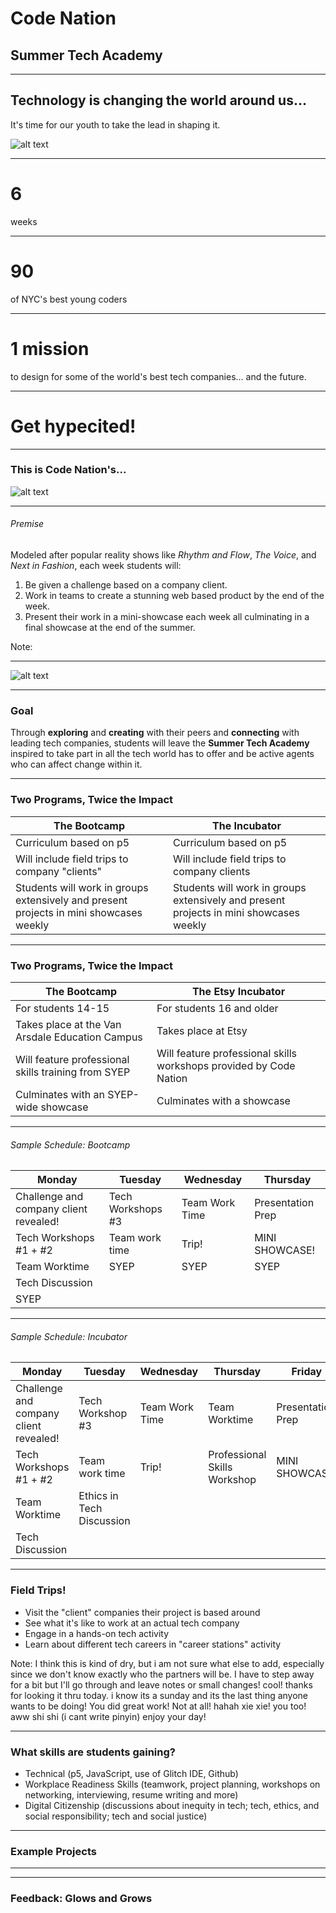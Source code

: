# Code Nation

## Summer Tech Academy

<!--.slide: data-background="https://cdn.glitch.com/1b3d9304-305b-436e-bb33-a8bc46a8b5b0/teal-city.png" -->

---

## Technology is changing the world around us...

It's time for our youth to take the lead in shaping it.

![alt text](https://media.giphy.com/media/l4pT3tv3lAtKM4duE/giphy.gif)

<!-- .slide: data-background="#00FECD" -->

---

# 6

weeks

---

# 90

of NYC's best young coders
<!-- .slide: data-background="#17d3ff" -->

---

# 1 mission

to design for some of the world's best tech companies... and the future.
<!-- .slide: data-background="#e4a4ee" -->

---

# Get hypecited!
<!-- .slide: data-background="#0080ff" -->

---

### This is Code Nation's...

![alt text](<https://cdn.glitch.com/c05318e1-5cde-4a9c-9158-d7e8edf1ec76%2FLogo%20500x500%20px%20(2).png?v=1584283545880>)

<!-- .element: class="fragment"-->

<!-- .slide: data-background="#fee975" -->

---

###### Premise

Modeled after popular reality shows like _Rhythm and Flow_, _The Voice_, and _Next in Fashion_, each week students will:

1. Be given a challenge based on a company client.
2. Work in teams to create a stunning web based product by the end of the week.
3. Present their work in a mini-showcase each week all culminating in a final showcase at the end of the summer.
<!-- .slide: data-background="#ffaa7b" -->
Note:

---

![alt text](https://media.giphy.com/media/MXjcLtU32AML6xAGeu/giphy.gif)


---

### Goal

Through **exploring** and **creating** with their peers and **connecting** with leading tech companies,
students will leave the **Summer Tech Academy** inspired to take part in all the tech world has to offer and be active agents who can affect change within it.

---

### Two Programs, Twice the Impact

| The Bootcamp                                                                           | The Incubator                                                                          |
| -------------------------------------------------------------------------------------- | -------------------------------------------------------------------------------------- |
| Curriculum based on p5                                                                 | Curriculum based on p5                                                                 |
| Will include field trips to company "clients"                                          | Will include field trips to company clients                                            |
| Students will work in groups extensively and present projects in mini showcases weekly | Students will work in groups extensively and present projects in mini showcases weekly |

<!-- .slide: data-background="#00D4FD" -->

---

### Two Programs, Twice the Impact

| The Bootcamp                                        | The Etsy Incubator                                                 |
| --------------------------------------------------- | ------------------------------------------------------------------ |
| For students 14-15                                  | For students 16 and older                                          |
| Takes place at the Van Arsdale Education Campus     | Takes place at Etsy                                                |
| Will feature professional skills training from SYEP | Will feature professional skills workshops provided by Code Nation |
| Culminates with an SYEP-wide showcase               | Culminates with a showcase                                         |

<!-- .element: style="font-size: .8em" -->
<!-- .slide: data-background="#00D4FD" -->

---

###### Sample Schedule: Bootcamp

| Monday                                 | Tuesday           | Wednesday      | Thursday          |
| -------------------------------------- | ----------------- | -------------- | ----------------- |
| Challenge and company client revealed! | Tech Workshops #3 | Team Work Time | Presentation Prep |
| Tech Workshops #1 + #2                 | Team work time    | Trip!          | MINI SHOWCASE!    |
| Team Worktime                          | SYEP              | SYEP           | SYEP              |
| Tech Discussion                        |                   |                |                   |
| SYEP                                   |

<!-- .element: style="font-size: .5em" -->

---

###### Sample Schedule: Incubator

| Monday                                 | Tuesday                   | Wednesday      | Thursday                     | Friday            |
| -------------------------------------- | ------------------------- | -------------- | ---------------------------- | ----------------- |
| Challenge and company client revealed! | Tech Workshop #3          | Team Work Time | Team Worktime                | Presentation Prep |
| Tech Workshops #1 + #2                 | Team work time            | Trip!          | Professional Skills Workshop | MINI SHOWCASE!    |
| Team Worktime                          | Ethics in Tech Discussion |                |                              |                   |
| Tech Discussion                        |                           |                |                              |                   |

<!-- .element: style="font-size: .5em" -->

---

### Field Trips!

- Visit the "client" companies their project is based around
- See what it's like to work at an actual tech company
- Engage in a hands-on tech activity
- Learn about different tech careers in "career stations" activity

Note:
I think this is kind of dry, but i am not sure what else to add, especially since we don't know exactly who the partners will be.
I have to step away for a bit but I'll go through and leave notes or small changes!
cool! thanks for looking it thru today. i know its a sunday and its the last thing anyone wants to be doing!
You did great work! Not at all! hahah xie xie! you too!
aww shi shi (i cant write pinyin) enjoy your day!

<!-- .slide: data-background="#00FECD" -->

---

### What skills are students gaining?

- Technical (p5, JavaScript, use of Glitch IDE, Github)
- Workplace Readiness Skills (teamwork, project planning, workshops on networking, interviewing, resume writing and more)
- Digital Citizenship (discussions about inequity in tech; tech, ethics, and social responsibility; tech and social justice)

<!-- .slide: data-background="#00FECD" -->

---

### Example Projects

---



---

### Feedback: Glows and Grows

